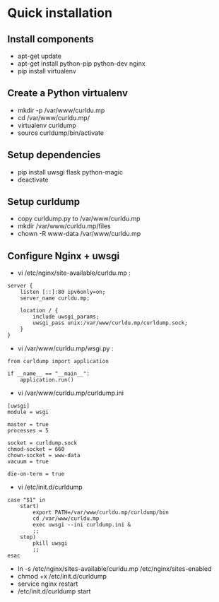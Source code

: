 # Quick installation

## Install components
* apt-get update
* apt-get install python-pip python-dev nginx
* pip install virtualenv

## Create a Python virtualenv
* mkdir -p /var/www/curldu.mp
* cd /var/www/curldu.mp/
* virtualenv curldump
* source curldump/bin/activate

## Setup dependencies
* pip install uwsgi flask python-magic
* deactivate

## Setup curldump
* copy curldump.py to /var/www/curldu.mp
* mkdir /var/www/curldu.mp/files
* chown -R www-data /var/www/curldu.mp

## Configure Nginx + uwsgi
* vi /etc/nginx/site-available/curldu.mp :
```
server {
    listen [::]:80 ipv6only=on;
    server_name curldu.mp;

    location / {
        include uwsgi_params;
        uwsgi_pass unix:/var/www/curldu.mp/curldump.sock;
    }
}
```
* vi /var/www/curldu.mp/wsgi.py :
```
from curldump import application

if __name__ == "__main__":
    application.run()
```
* vi /var/www/curldu.mp/curldump.ini
```
[uwsgi]
module = wsgi

master = true
processes = 5

socket = curldump.sock
chmod-socket = 660
chown-socket = www-data
vacuum = true

die-on-term = true
```
* vi /etc/init.d/curldump
```
case "$1" in
    start)
        export PATH=/var/www/curldu.mp/curldump/bin
        cd /var/www/curldu.mp
        exec uwsgi --ini curldump.ini &
        ;;
    stop)
        pkill uwsgi
        ;;
esac
```
* ln -s /etc/nginx/sites-available/curldu.mp /etc/nginx/sites-enabled
* chmod +x /etc/init.d/curldump
* service nginx restart
* /etc/init.d/curldump start
